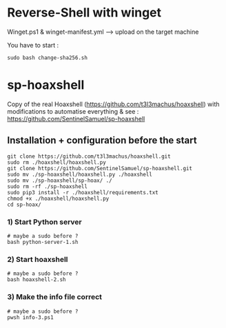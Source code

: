 # Reverse-Shell with winget

Winget.ps1 & winget-manifest.yml --> upload on the target machine

You have to start :
``` 
sudo bash change-sha256.sh 
``` 


# sp-hoaxshell
Copy of the real Hoaxshell (https://github.com/t3l3machus/hoaxshell) with modifications to automatise everything
& see : https://github.com/SentinelSamuel/sp-hoaxshell


## Installation + configuration before the start
```
git clone https://github.com/t3l3machus/hoaxshell.git
sudo rm ./hoaxshell/hoaxshell.py
git clone https://github.com/SentinelSamuel/sp-hoaxshell.git
sudo mv ./sp-hoaxshell/hoaxshell.py ./hoaxshell
sudo mv ./sp-hoaxshell/sp-hoax/ ./
sudo rm -rf ./sp-hoaxshell
sudo pip3 install -r ./hoaxshell/requirements.txt
chmod +x ./hoaxshell/hoaxshell.py
cd sp-hoax/
```

### 1) Start Python server
```
# maybe a sudo before ?
bash python-server-1.sh
```
### 2) Start hoaxshell
```
# maybe a sudo before ?
bash hoaxshell-2.sh  
```
### 3) Make the info file correct
```
# maybe a sudo before ?
pwsh info-3.ps1
```

